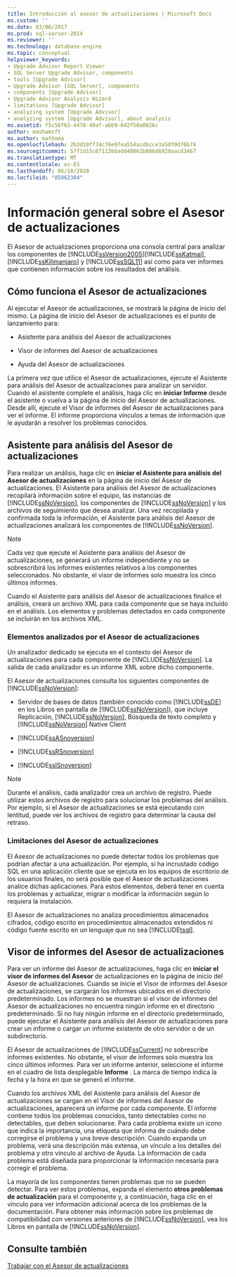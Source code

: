 ```yaml
---
title: Introducción al asesor de actualizaciones | Microsoft Docs
ms.custom: ''
ms.date: 03/06/2017
ms.prod: sql-server-2014
ms.reviewer: ''
ms.technology: database-engine
ms.topic: conceptual
helpviewer_keywords:
- Upgrade Advisor Report Viewer
- SQL Server Upgrade Advisor, components
- tools [Upgrade Advisor]
- Upgrade Advisor [SQL Server], components
- components [Upgrade Advisor]
- Upgrade Advisor Analysis Wizard
- limitations [Upgrade Advisor]
- analyzing system [Upgrade Advisor]
- analyzing system [Upgrade Advisor], about analysis
ms.assetid: f5c56f63-4478-40af-abb9-642f58a0026c
author: mashamsft
ms.author: mathoma
ms.openlocfilehash: 2b3d10ff74c78e97ea554acdbcce3a5df0d76b74
ms.sourcegitcommit: 57f1d15c67113bbadd40861b886d6929aacd3467
ms.translationtype: MT
ms.contentlocale: es-ES
ms.lasthandoff: 06/18/2020
ms.locfileid: "85062384"
---
```

# <a name="upgrade-advisor-overview"></a>Información general sobre el Asesor de actualizaciones
  El Asesor de actualizaciones proporciona una consola central para analizar los componentes de [!INCLUDE[ssVersion2005](../../includes/ssversion2005-md.md)][!INCLUDE[ssKatmai](../../includes/sskatmai-md.md)], [!INCLUDE[ssKilimanjaro](../../includes/sskilimanjaro-md.md)] y [!INCLUDE[ssSQL11](../../includes/sssql11-md.md)] así como para ver informes que contienen información sobre los resultados del análisis.  
  
## <a name="how-upgrade-advisor-works"></a>Cómo funciona el Asesor de actualizaciones  
 Al ejecutar el Asesor de actualizaciones, se mostrará la página de inicio del mismo. La página de inicio del Asesor de actualizaciones es el punto de lanzamiento para:  
  
-   Asistente para análisis del Asesor de actualizaciones  
  
-   Visor de informes del Asesor de actualizaciones  
  
-   Ayuda del Asesor de actualizaciones  
  
 La primera vez que utilice el Asesor de actualizaciones, ejecute el Asistente para análisis del Asesor de actualizaciones para analizar un servidor. Cuando el asistente complete el análisis, haga clic en **iniciar Informe** desde el asistente o vuelva a la página de inicio del Asesor de actualizaciones. Desde allí, ejecute el Visor de informes del Asesor de actualizaciones para ver el informe. El informe proporciona vínculos a temas de información que le ayudarán a resolver los problemas conocidos.  
  
## <a name="upgrade-advisor-analysis-wizard"></a>Asistente para análisis del Asesor de actualizaciones  
 Para realizar un análisis, haga clic en **iniciar el Asistente para análisis del Asesor de actualizaciones** en la página de inicio del Asesor de actualizaciones. El Asistente para análisis del Asesor de actualizaciones recopilará información sobre el equipo, las instancias de [!INCLUDE[ssNoVersion](../../includes/ssnoversion-md.md)], los componentes de [!INCLUDE[ssNoVersion](../../includes/ssnoversion-md.md)] y los archivos de seguimiento que desea analizar. Una vez recopilada y confirmada toda la información, el Asistente para análisis del Asesor de actualizaciones analizará los componentes de [!INCLUDE[ssNoVersion](../../includes/ssnoversion-md.md)].  
  
> [!NOTE]  
>  Cada vez que ejecute el Asistente para análisis del Asesor de actualizaciones, se generará un informe independiente y no se sobrescribirá los informes existentes relativos a los componentes seleccionados. No obstante, el visor de informes solo muestra los cinco últimos informes.  
  
 Cuando el Asistente para análisis del Asesor de actualizaciones finalice el análisis, creará un archivo XML para cada componente que se haya incluido en el análisis. Los elementos y problemas detectados en cada componente se incluirán en los archivos XML.  
  
### <a name="what-upgrade-advisor-analyzes"></a>Elementos analizados por el Asesor de actualizaciones  
 Un analizador dedicado se ejecuta en el contexto del Asesor de actualizaciones para cada componente de [!INCLUDE[ssNoVersion](../../includes/ssnoversion-md.md)]. La salida de cada analizador es un informe XML sobre dicho componente.  
  
 El Asesor de actualizaciones consulta los siguientes componentes de [!INCLUDE[ssNoVersion](../../includes/ssnoversion-md.md)]:  
  
-   Servidor de bases de datos (también conocido como [!INCLUDE[ssDE](../../includes/ssde-md.md)] en los Libros en pantalla de [!INCLUDE[ssNoVersion](../../includes/ssnoversion-md.md)]), que incluye Replicación, [!INCLUDE[ssNoVersion](../../includes/ssnoversion-md.md)], Búsqueda de texto completo y [!INCLUDE[ssNoVersion](../../includes/ssnoversion-md.md)] Native Client  
  
-   [!INCLUDE[ssASnoversion](../../includes/ssasnoversion-md.md)]  
  
-   [!INCLUDE[ssRSnoversion](../../includes/ssrsnoversion-md.md)]  
  
-   [!INCLUDE[ssISnoversion](../../includes/ssisnoversion-md.md)]  
  
> [!NOTE]  
>  Durante el análisis, cada analizador crea un archivo de registro. Puede utilizar estos archivos de registro para solucionar los problemas del análisis. Por ejemplo, si el Asesor de actualizaciones se está ejecutando con lentitud, puede ver los archivos de registro para determinar la causa del retraso.  
  
### <a name="upgrade-advisor-limitations"></a>Limitaciones del Asesor de actualizaciones  
 El Asesor de actualizaciones no puede detectar todos los problemas que podrían afectar a una actualización. Por ejemplo, si ha incrustado código SQL en una aplicación cliente que se ejecuta en los equipos de escritorio de los usuarios finales, no será posible que el Asesor de actualizaciones analice dichas aplicaciones. Para estos elementos, deberá tener en cuenta los problemas y actualizar, migrar o modificar la información según lo requiera la instalación.  
  
 El Asesor de actualizaciones no analiza procedimientos almacenados cifrados, código escrito en procedimientos almacenados extendidos ni código fuente escrito en un lenguaje que no sea [!INCLUDE[tsql](../../includes/tsql-md.md)].  
  
## <a name="upgrade-advisor-report-viewer"></a>Visor de informes del Asesor de actualizaciones  
 Para ver un informe del Asesor de actualizaciones, haga clic en **iniciar el visor de informes del Asesor** de actualizaciones en la página de inicio del Asesor de actualizaciones. Cuando se inicie el Visor de informes del Asesor de actualizaciones, se cargarán los informes ubicados en el directorio predeterminado. Los informes no se muestran si el visor de informes del Asesor de actualizaciones no encuentra ningún informe en el directorio predeterminado. Si no hay ningún informe en el directorio predeterminado, puede ejecutar el Asistente para análisis del Asesor de actualizaciones para crear un informe o cargar un informe existente de otro servidor o de un subdirectorio.  
  
 El Asesor de actualizaciones de [!INCLUDE[ssCurrent](../../includes/sscurrent-md.md)] no sobrescribe informes existentes. No obstante, el visor de informes solo muestra los cinco últimos informes. Para ver un informe anterior, seleccione el informe en el cuadro de lista desplegable **Informe** . La marca de tiempo indica la fecha y la hora en que se generó el informe.  
  
 Cuando los archivos XML del Asistente para análisis del Asesor de actualizaciones se cargan en el Visor de informes del Asesor de actualizaciones, aparecerá un informe por cada componente. El informe contiene todos los problemas conocidos, tanto detectables como no detectables, que deben solucionarse. Para cada problema existe un icono que indica la importancia, una etiqueta que informa de cuándo debe corregirse el problema y una breve descripción. Cuando expanda un problema, verá una descripción más extensa, un vínculo a los detalles del problema y otro vínculo al archivo de Ayuda. La información de cada problema está diseñada para proporcionar la información necesaria para corregir el problema.  
  
 La mayoría de los componentes tienen problemas que no se pueden detectar. Para ver estos problemas, expanda el elemento **otros problemas de actualización** para el componente y, a continuación, haga clic en el vínculo para ver información adicional acerca de los problemas de la documentación. Para obtener más información sobre los problemas de compatibilidad con versiones anteriores de [!INCLUDE[ssNoVersion](../../includes/ssnoversion-md.md)], vea los Libros en pantalla de [!INCLUDE[ssNoVersion](../../includes/ssnoversion-md.md)].  
  
## <a name="see-also"></a>Consulte también  
 [Trabajar con el Asesor de actualizaciones](../../../2014/sql-server/install/working-with-upgrade-advisor.md)  
  
  

